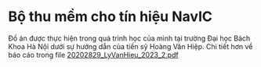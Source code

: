 # Bộ thu mềm cho tín hiệu NavIC
Đồ án được thực hiện trong quá trình học của mình tại trường Đại học Bách Khoa Hà Nội dưới sự hướng dẫn của tiến sỹ Hoàng Văn Hiệp.
Chi tiết hơn về báo cáo trong file [20202829_LyVanHieu_2023_2.pdf](./20202829_LyVanHieu_2023_2.pdf)

